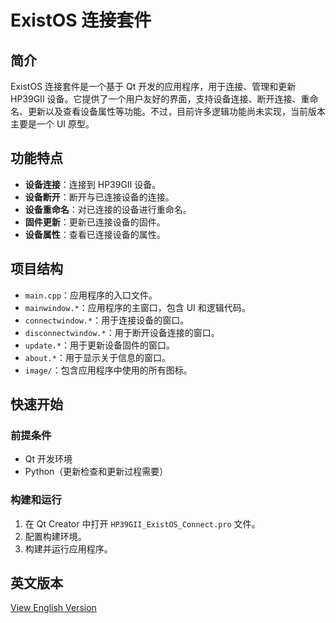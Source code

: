# ExistOS 连接套件

## 简介
ExistOS 连接套件是一个基于 Qt 开发的应用程序，用于连接、管理和更新 HP39GII 设备。它提供了一个用户友好的界面，支持设备连接、断开连接、重命名、更新以及查看设备属性等功能。不过，目前许多逻辑功能尚未实现，当前版本主要是一个 UI 原型。

## 功能特点
- **设备连接**：连接到 HP39GII 设备。
- **设备断开**：断开与已连接设备的连接。
- **设备重命名**：对已连接的设备进行重命名。
- **固件更新**：更新已连接设备的固件。
- **设备属性**：查看已连接设备的属性。

## 项目结构
- `main.cpp`：应用程序的入口文件。
- `mainwindow.*`：应用程序的主窗口，包含 UI 和逻辑代码。
- `connectwindow.*`：用于连接设备的窗口。
- `disconnectwindow.*`：用于断开设备连接的窗口。
- `update.*`：用于更新设备固件的窗口。
- `about.*`：用于显示关于信息的窗口。
- `image/`：包含应用程序中使用的所有图标。

## 快速开始
### 前提条件
- Qt 开发环境
- Python（更新检查和更新过程需要）

### 构建和运行
1. 在 Qt Creator 中打开 `HP39GII_ExistOS_Connect.pro` 文件。
2. 配置构建环境。
3. 构建并运行应用程序。

## 英文版本
[View English Version](README.md)